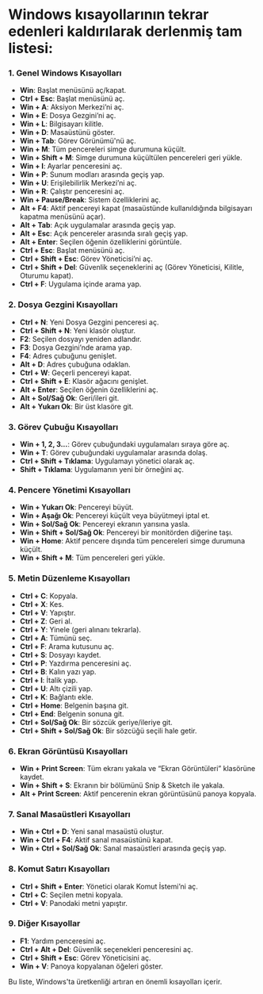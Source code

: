 # Windows kısayollarının tekrar edenleri kaldırılarak derlenmiş tam listesi:

### 1. **Genel Windows Kısayolları**
- **Win**: Başlat menüsünü aç/kapat.
- **Ctrl + Esc**: Başlat menüsünü aç.
- **Win + A**: Aksiyon Merkezi’ni aç.
- **Win + E**: Dosya Gezgini’ni aç.
- **Win + L**: Bilgisayarı kilitle.
- **Win + D**: Masaüstünü göster.
- **Win + Tab**: Görev Görünümü'nü aç.
- **Win + M**: Tüm pencereleri simge durumuna küçült.
- **Win + Shift + M**: Simge durumuna küçültülen pencereleri geri yükle.
- **Win + I**: Ayarlar penceresini aç.
- **Win + P**: Sunum modları arasında geçiş yap.
- **Win + U**: Erişilebilirlik Merkezi’ni aç.
- **Win + R**: Çalıştır penceresini aç.
- **Win + Pause/Break**: Sistem özelliklerini aç.
- **Alt + F4**: Aktif pencereyi kapat (masaüstünde kullanıldığında bilgisayarı kapatma menüsünü açar).
- **Alt + Tab**: Açık uygulamalar arasında geçiş yap.
- **Alt + Esc**: Açık pencereler arasında sıralı geçiş yap.
- **Alt + Enter**: Seçilen öğenin özelliklerini görüntüle.
- **Ctrl + Esc**: Başlat menüsünü aç.
- **Ctrl + Shift + Esc**: Görev Yöneticisi’ni aç.
- **Ctrl + Shift + Del**: Güvenlik seçeneklerini aç (Görev Yöneticisi, Kilitle, Oturumu kapat).
- **Ctrl + F**: Uygulama içinde arama yap.

### 2. **Dosya Gezgini Kısayolları**
- **Ctrl + N**: Yeni Dosya Gezgini penceresi aç.
- **Ctrl + Shift + N**: Yeni klasör oluştur.
- **F2**: Seçilen dosyayı yeniden adlandır.
- **F3**: Dosya Gezgini’nde arama yap.
- **F4**: Adres çubuğunu genişlet.
- **Alt + D**: Adres çubuğuna odaklan.
- **Ctrl + W**: Geçerli pencereyi kapat.
- **Ctrl + Shift + E**: Klasör ağacını genişlet.
- **Alt + Enter**: Seçilen öğenin özelliklerini aç.
- **Alt + Sol/Sağ Ok**: Geri/ileri git.
- **Alt + Yukarı Ok**: Bir üst klasöre git.

### 3. **Görev Çubuğu Kısayolları**
- **Win + 1, 2, 3...**: Görev çubuğundaki uygulamaları sıraya göre aç.
- **Win + T**: Görev çubuğundaki uygulamalar arasında dolaş.
- **Ctrl + Shift + Tıklama**: Uygulamayı yönetici olarak aç.
- **Shift + Tıklama**: Uygulamanın yeni bir örneğini aç.

### 4. **Pencere Yönetimi Kısayolları**
- **Win + Yukarı Ok**: Pencereyi büyüt.
- **Win + Aşağı Ok**: Pencereyi küçült veya büyütmeyi iptal et.
- **Win + Sol/Sağ Ok**: Pencereyi ekranın yarısına yasla.
- **Win + Shift + Sol/Sağ Ok**: Pencereyi bir monitörden diğerine taşı.
- **Win + Home**: Aktif pencere dışında tüm pencereleri simge durumuna küçült.
- **Win + Shift + M**: Tüm pencereleri geri yükle.

### 5. **Metin Düzenleme Kısayolları**
- **Ctrl + C**: Kopyala.
- **Ctrl + X**: Kes.
- **Ctrl + V**: Yapıştır.
- **Ctrl + Z**: Geri al.
- **Ctrl + Y**: Yinele (geri alınanı tekrarla).
- **Ctrl + A**: Tümünü seç.
- **Ctrl + F**: Arama kutusunu aç.
- **Ctrl + S**: Dosyayı kaydet.
- **Ctrl + P**: Yazdırma penceresini aç.
- **Ctrl + B**: Kalın yazı yap.
- **Ctrl + I**: İtalik yap.
- **Ctrl + U**: Altı çizili yap.
- **Ctrl + K**: Bağlantı ekle.
- **Ctrl + Home**: Belgenin başına git.
- **Ctrl + End**: Belgenin sonuna git.
- **Ctrl + Sol/Sağ Ok**: Bir sözcük geriye/ileriye git.
- **Ctrl + Shift + Sol/Sağ Ok**: Bir sözcüğü seçili hale getir.

### 6. **Ekran Görüntüsü Kısayolları**
- **Win + Print Screen**: Tüm ekranı yakala ve “Ekran Görüntüleri” klasörüne kaydet.
- **Win + Shift + S**: Ekranın bir bölümünü Snip & Sketch ile yakala.
- **Alt + Print Screen**: Aktif pencerenin ekran görüntüsünü panoya kopyala.

### 7. **Sanal Masaüstleri Kısayolları**
- **Win + Ctrl + D**: Yeni sanal masaüstü oluştur.
- **Win + Ctrl + F4**: Aktif sanal masaüstünü kapat.
- **Win + Ctrl + Sol/Sağ Ok**: Sanal masaüstleri arasında geçiş yap.

### 8. **Komut Satırı Kısayolları**
- **Ctrl + Shift + Enter**: Yönetici olarak Komut İstemi’ni aç.
- **Ctrl + C**: Seçilen metni kopyala.
- **Ctrl + V**: Panodaki metni yapıştır.

### 9. **Diğer Kısayollar**
- **F1**: Yardım penceresini aç.
- **Ctrl + Alt + Del**: Güvenlik seçenekleri penceresini aç.
- **Ctrl + Shift + Esc**: Görev Yöneticisini aç.
- **Win + V**: Panoya kopyalanan öğeleri göster.

Bu liste, Windows'ta üretkenliği artıran en önemli kısayolları içerir. 